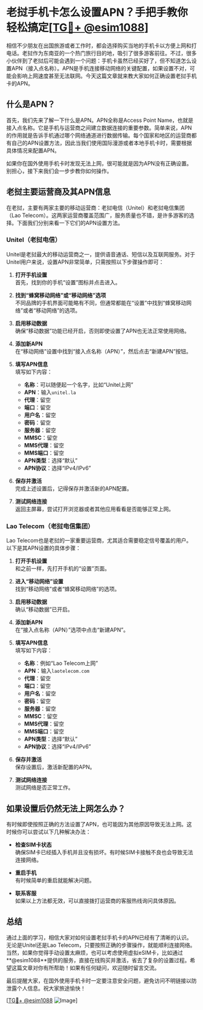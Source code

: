 # 老挝手机卡怎么设置APN？手把手教你轻松搞定[[TG💪+ @esim1088](https://t.me/s/esim1088)]

相信不少朋友在出国旅游或者工作时，都会选择购买当地的手机卡以方便上网和打电话。老挝作为东南亚的一个热门旅行目的地，吸引了很多游客前往。不过，很多小伙伴到了老挝后可能会遇到一个问题：手机卡虽然已经买好了，但不知道怎么设置APN（接入点名称）。APN是手机连接移动网络的关键配置，如果设置不对，可能会影响上网速度甚至无法联网。今天这篇文章就来教大家如何正确设置老挝手机卡的APN。

## 什么是APN？

首先，我们先来了解一下什么是APN。APN全称是Access Point Name，也就是接入点名称。它是手机与运营商之间建立数据连接的重要参数。简单来说，APN的作用就是告诉手机通过哪个网络通道进行数据传输。每个国家和地区的运营商都有自己的APN设置方法，因此当我们使用国际漫游或者本地手机卡时，需要根据具体情况来配置APN。

如果你在国外使用手机卡时发现无法上网，很可能就是因为APN没有正确设置。别担心，接下来我们会一步步教你如何操作。

## 老挝主要运营商及其APN信息

在老挝，主要有两家主要的移动运营商：老挝电信（Unitel）和老挝电信集团（Lao Telecom）。这两家运营商覆盖范围广，服务质量也不错，是许多游客的选择。下面我们分别来看一下它们的APN设置方法。

### Unitel（老挝电信）

Unitel是老挝最大的移动运营商之一，提供语音通话、短信以及互联网服务。对于Unitel用户来说，设置APN非常简单，只需按照以下步骤操作即可：

1. **打开手机设置**  
   首先，找到你的手机“设置”图标并点击进入。

2. **找到“蜂窝移动网络”或“移动网络”选项**  
   不同品牌的手机界面可能略有不同，但通常都能在“设置”中找到“蜂窝移动网络”或者“移动网络”的选项。

3. **启用移动数据**  
   确保“移动数据”功能已经开启，否则即使设置了APN也无法正常使用网络。

4. **添加新APN**  
   在“移动网络”设置中找到“接入点名称（APN）”，然后点击“新建APN”按钮。

5. **填写APN信息**  
   填写如下内容：
   - **名称**：可以随便起一个名字，比如“Unitel上网”
   - **APN**：输入`unitel.la`
   - **代理**：留空
   - **端口**：留空
   - **用户名**：留空
   - **密码**：留空
   - **服务器**：留空
   - **MMSC**：留空
   - **MMS代理**：留空
   - **MMS端口**：留空
   - **APN类型**：选择“默认”
   - **APN协议**：选择“IPv4/IPv6”

6. **保存并激活**  
   完成上述设置后，记得保存并激活新的APN配置。

7. **测试网络连接**  
   返回主屏幕，尝试打开浏览器或者其他应用看看是否能够正常上网。

### Lao Telecom（老挝电信集团）

Lao Telecom也是老挝的一家重要运营商，尤其适合需要稳定信号覆盖的用户。以下是其APN设置的具体步骤：

1. **打开手机设置**  
   和之前一样，先打开手机的“设置”页面。

2. **进入“移动网络”设置**  
   找到“移动网络”或者“蜂窝移动网络”的选项。

3. **启用移动数据**  
   确认“移动数据”已开启。

4. **添加新APN**  
   在“接入点名称（APN）”选项中点击“新建APN”。

5. **填写APN信息**  
   填写如下内容：
   - **名称**：例如“Lao Telecom上网”
   - **APN**：输入`laotelecom.com`
   - **代理**：留空
   - **端口**：留空
   - **用户名**：留空
   - **密码**：留空
   - **服务器**：留空
   - **MMSC**：留空
   - **MMS代理**：留空
   - **MMS端口**：留空
   - **APN类型**：选择“默认”
   - **APN协议**：选择“IPv4/IPv6”

6. **保存并激活**  
   保存设置后，激活新配置的APN。

7. **测试网络连接**  
   测试网络是否正常工作。

## 如果设置后仍然无法上网怎么办？

有时候即使按照正确的方法设置了APN，也可能因为其他原因导致无法上网。这时候你可以尝试以下几种解决办法：

- **检查SIM卡状态**  
  确保SIM卡已经插入手机并且没有损坏。有时候SIM卡接触不良也会导致无法连接网络。

- **重启手机**  
  有时候简单的重启就能解决问题。

- **联系客服**  
  如果以上方法都无效，可以直接拨打运营商的客服热线询问具体原因。

## 总结

通过上面的学习，相信大家对如何设置老挝手机卡的APN已经有了清晰的认识。无论是Unitel还是Lao Telecom，只要按照正确的步骤操作，就能顺利连接网络。当然，如果你觉得手动设置太麻烦，也可以考虑使用虚拟eSIM卡，比如通过**@esim1088**提供的服务，直接在线购买并激活，省去了复杂的设置过程。希望这篇文章对你有所帮助！如果有任何疑问，欢迎随时留言交流。

最后提醒大家，在国外使用手机卡时一定要注意安全问题，避免访问不明链接以防泄露个人信息。祝大家旅途愉快！

[[TG💪+ @esim1088](https://t.me/s/esim1088) ![Image](https://i.postimg.cc/4NQfJmqS/Snipaste-2025-05-13-00-14-12.png)]